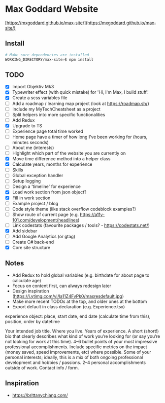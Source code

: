 # Max Goddard Website

[https://mxgoddard.github.io/max-site/](https://mxgoddard.github.io/max-site/)

## Install

``` bash
# Make sure dependencies are installed
WORKING_DIRECTORY/max-site>$ npm install
```

## TODO

- [x] Import Objektiv Mk3
- [x] Typewriter effect (with quick mistake) for 'Hi, I'm Max, I build stuff.'
- [x] Create a scss variables file 
- [ ] Add a roadmap / learning map project (look at https://roadmap.sh/)
- [ ] Include my MyTechCheatsheet as a project
- [ ] Split helpers into more specific functionalities 
- [ ] Add Redux
- [x] Upgrade to TS
- [ ] Experience page total time worked 
- [ ] Home page have a timer of how long I've been working for (hours, minutes seconds)
- [ ] About me (interests) 
- [ ] Highlight which part of the website you are currently on 
- [x] Move time difference method into a helper class
- [x] Calculate years, months for experience
- [ ] Skills 
- [ ] Global exception handler 
- [ ] Setup logging
- [ ] Design a 'timeline' for experience
- [x] Load work section from json object?
- [x] Fill in work section
- [ ] Example project / blog
- [ ] Code style theme (like stack overflow codeblock examples?)
- [ ] Show route of current page (e.g. https://a11y-101.com/development/headlines)
- [ ] Link codestats (favourite packages / tools? - https://codestats.net/)
- [x] Add sidebar
- [ ] Add Google Analytics (or gtag)
- [ ] Create C# back-end 
- [x] Core site structure

## Notes

- Add Redux to hold global variables (e.g. birthdate for about page to calculate age)
- Focus on content first, can always redesign later
- Design inspiration (https://i.ytimg.com/vi/la11Z4FvPk0/maxresdefault.jpg)
- Make more recent TODOs at the top, and older ones at the bottom
- Export default in class declaration (e.g. Experience.tsx)

experience object: place, start date, end date (calculate time from this), position, order by datetime

Your intended job title.
Where you live.
Years of experience.
A short (short!) bio that clearly describes what kind of work you’re looking for (or say you’re not looking for work at this time).
4–6 bullet points of your most impressive professional accomplishments. Include specific metrics on the impact (money saved, speed improvements, etc) where possible.
Some of your personal interests; ideally, this is a mix of both ongoing professional development and hobbies / passions.
2–4 personal accomplishments outside of work.
Contact info / form.

## Inspiration

- https://brittanychiang.com/

